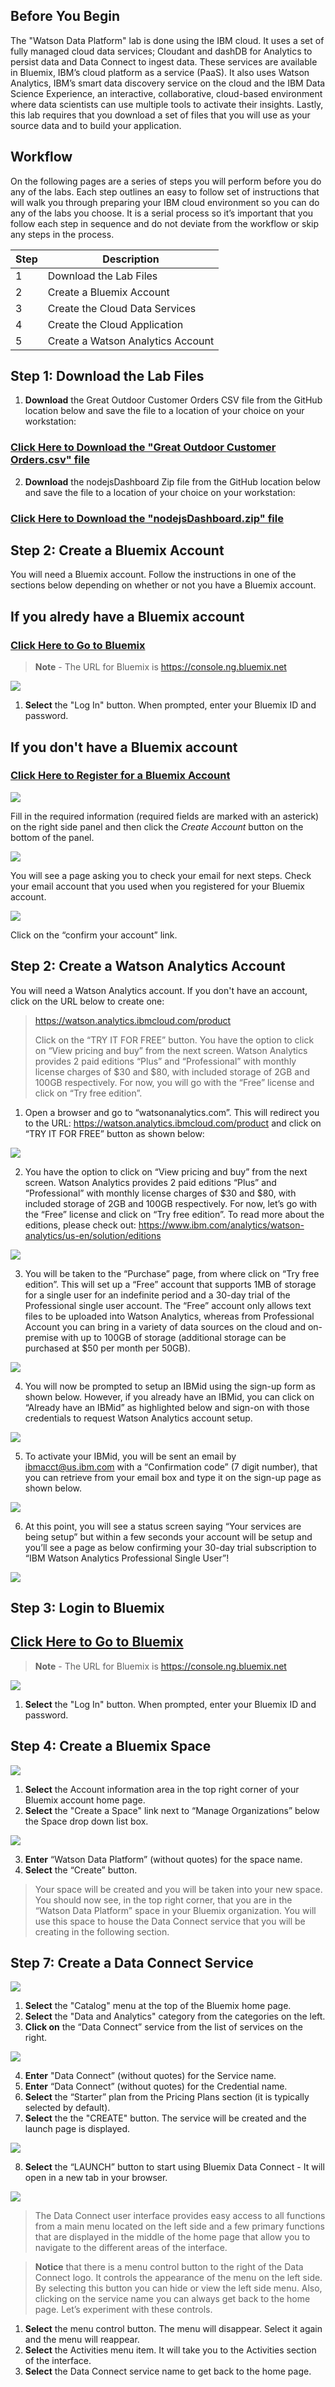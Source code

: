 
## Before You Begin

The "Watson Data Platform" lab is done using the IBM cloud. It uses a set of fully managed cloud data services; Cloudant and dashDB for Analytics to persist data and Data Connect to ingest data. These services are available in Bluemix, IBM’s cloud platform as a service (PaaS). It also uses Watson Analytics, IBM’s smart data discovery service on the cloud and the IBM Data Science Experience, an interactive, collaborative, cloud-based environment where data scientists can use multiple tools to activate their insights. Lastly, this lab requires that you download a set of files that you will use as your source data and to build your application.

## Workflow

On the following pages are a series of steps you will perform before you do any of the labs. Each step outlines an easy to follow set of instructions that will walk you through preparing your IBM cloud environment so you can do any of the labs you choose. It is a serial process so it’s important that you follow each step in sequence and do not deviate from the workflow or skip any steps in the process.

Step | Description
------------ | -------------
1 | Download the Lab Files
2 | Create a Bluemix Account
3 | Create the Cloud Data Services
4 | Create the Cloud Application
5 | Create a Watson Analytics Account

## Step 1: Download the Lab Files

1. **Download** the Great Outdoor Customer Orders CSV file from the GitHub location below and save the file to a location of your choice on your workstation:

### [Click Here to Download the "Great Outdoor Customer Orders.csv" file](https://github.com/WatsonDataPlatform/E2ELab/blob/master/GettingStarted/Great%20Outdoor%20Customer%20Orders.csv)

2. **Download** the nodejsDashboard Zip file from the GitHub location below and save the file to a location of your choice on your workstation:

### [Click Here to Download the "nodejsDashboard.zip" file](https://github.com/WatsonDataPlatform/E2ELab/blob/master/GettingStarted/nodejsDashboard.zip)

## Step 2: Create a Bluemix Account

You will need a Bluemix account. Follow the instructions in one of the sections below depending on whether or not you have a Bluemix account.

## If you alredy have a Bluemix account

### [Click Here to Go to Bluemix](https://console.ng.bluemix.net/)

> **Note** - The URL for Bluemix is https://console.ng.bluemix.net

<img src="./media/Step3-image-01.png"/>

1. **Select** the "Log In" button. When prompted, enter your Bluemix ID and password.

## If you don't have a Bluemix account

### [Click Here to Register for a Bluemix Account](https://console.ng.bluemix.net/registration/)

<img src="./media/Step1-image-01.png"/>

Fill in the required information (required fields are marked with an asterick) on the right side panel and then click the *Create Account* button on the bottom of the panel.

<img src="./media/Step1-image-02.png"/>

You will see a page asking you to check your email for next steps. Check your email account that you used when you registered for your Bluemix account.

<img src="./media/Step1-image-03.png"/>

Click on the “confirm your account” link.

## Step 2: Create a Watson Analytics Account

You will need a Watson Analytics account. If you don't have an account, click on the URL below to create one:

  > https://watson.analytics.ibmcloud.com/product
  >
  > Click on the “TRY IT FOR FREE” button. You have the option to click on “View pricing and buy” from the next screen. Watson Analytics provides 2 paid editions “Plus” and “Professional” with monthly license charges of $30 and $80, with included storage of 2GB and 100GB respectively. For now, you will go with the “Free” license and click on “Try free edition”.


1.  Open a browser and go to “watsonanalytics.com”. This will redirect you to the URL: <https://watson.analytics.ibmcloud.com/product> and click on “TRY IT FOR FREE” button as shown below:

<img src="./media/Step2-image-01.png"/>
   
2.  You have the option to click on “View pricing and buy” from the next screen. Watson Analytics provides 2 paid editions “Plus” and “Professional” with monthly license charges of $30 and $80, with included storage of 2GB and 100GB respectively. For now, let’s go with the “Free” license and click on “Try free edition”. To read more about the editions, please check out: <https://www.ibm.com/analytics/watson-analytics/us-en/solution/editions>

<img src="./media/Step2-image-02.png"/>

3.  You will be taken to the “Purchase” page, from where click on “Try free edition”. This will set up a “Free” account that supports 1MB of storage for a single user for an indefinite period and a 30-day trial of the Professional single user account. The “Free” account only allows text files to be uploaded into Watson Analytics, whereas from Professional Account you can bring in a variety of data sources on the cloud and on-premise with up to 100GB of storage (additional storage can be purchased at $50 per month per 50GB).

<img src="./media/Step2-image-03.png"/>

4.  You will now be prompted to setup an IBMid using the sign-up form as shown below. However, if you already have an IBMid, you can click on “Already have an IBMid” as highlighted below and sign-on with those credentials to request Watson Analytics account setup.

<img src="./media/Step2-image-04.png"/>

5.  To activate your IBMid, you will be sent an email by ibmacct@us.ibm.com with a “Confirmation code” (7 digit number), that you can retrieve from your email box and type it on the sign-up page as shown below.

<img src="./media/Step2-image-05.png"/>

6.  At this point, you will see a status screen saying “Your services are being setup” but within a few seconds your account will be setup and you’ll see a page as below confirming your 30-day trial subscription to “IBM Watson Analytics Professional Single User”!

<img src="./media/Step2-image-06.png"/>

## Step 3: Login to Bluemix

## [Click Here to Go to Bluemix](https://console.ng.bluemix.net/)

> **Note** - The URL for Bluemix is https://console.ng.bluemix.net

<img src="./media/Step3-image-01.png"/>

1. **Select** the "Log In" button. When prompted, enter your Bluemix ID and password.

## Step 4: Create a Bluemix Space

<img src="./media/Step4-image-01.png"/>  

1. **Select** the Account information area in the top right corner of your Bluemix account home page.
2. **Select** the "Create a Space" link next to “Manage Organizations” below the Space drop down list box.

  <img src="./media/Step4-image-02.png"/>

3. **Enter** “Watson Data Platform” (without quotes) for the space name.  
4. **Select** the “Create” button.  

> Your space will be created and you will be taken into your new space. You should now see, in the top right corner, that you are in the “Watson Data Platform” space in your Bluemix organization. You will use this space to house the Data Connect service that you will be creating in the following section.

## Step 7: Create a Data Connect Service

<img src="./media/Step7-image-01.png" />

1. **Select** the "Catalog" menu at the top of the Bluemix home page.  
2. **Select** the "Data and Analytics" category from the categories on the left.  
3. **Click on** the “Data Connect” service from the list of services on the right.  

<img src="./media/Step7-image-02.png" />

4. **Enter** "Data Connect” (without quotes) for the Service name.  
5. **Enter** “Data Connect” (without quotes) for the Credential name.  
6. **Select** the “Starter” plan from the Pricing Plans section (it is typically selected by default).  
7. **Select** the the "CREATE" button. The service will be created and the launch page is displayed.  

<img src="./media/Step7-image-03.png" />

8. **Select** the “LAUNCH” button to start using Bluemix Data Connect - It will open in a new tab in your browser.

<img src="./media/Step7-image-04.png"/>

> The Data Connect user interface provides easy access to all functions from a main menu located on the left side and a few primary functions that are displayed in the middle of the home page that allow you to navigate to the different areas of the interface.

> **Notice** that there is a menu control button to the right of the Data Connect logo. It controls the appearance of the menu on the left side. By selecting this button you can hide or view the left side menu. Also, clicking on the service name you can always get back to the home page. Let’s experiment with these controls.

1. **Select** the menu control button. The menu will disappear. Select it again and the menu will reappear.  
2. **Select** the Activities menu item. It will take you to the Activities section of the interface.  
3. **Select** the Data Connect service name to get back to the home page.
